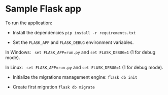 # Sample Flask app

To run the application:

- Install the dependencies
`pip install -r requirements.txt`

- Set the `FLASK_APP` and `FLASK_DEBUG` environment variables.

In Windows:
` set FLASK_APP=run.py` and `set FLASK_DEBUG=1` (1 for debug mode).

In Linux:
` set FLASK_APP=run.py` and `set FLASK_DEBUG=1` (1 for debug mode).

- Initialize the migrations management engine:
`flask db init`

- Create first migration
`flask db migrate`